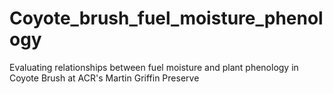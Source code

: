 # Coyote_brush_fuel_moisture_phenology
Evaluating relationships between fuel moisture and plant phenology in Coyote Brush at ACR's Martin Griffin Preserve
